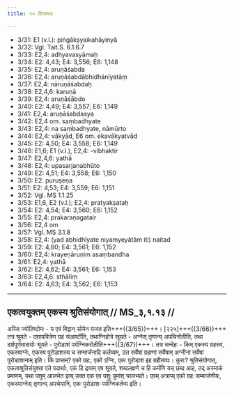 ```yaml
---
title: १० टिप्पणयः

---
```

- 3/31: E1 (v.l.): piṅgākṣyaikahāyinyā
- 3/32: Vgl. Tait.S. 6.1.6.7
- 3/33: E2,4: adhyavasyāmaḥ
- 3/34: E2: 4,43; E4: 3,556; E6: 1,148
- 3/35: E2,4: aruṇāśabda
- 3/36: E2,4: aruṇāśabdābhidhānīyatāṃ
- 3/37: E2,4: nāruṇāśabdaḥ
- 3/38: E2,4,6: karuṇā
- 3/39: E2,4: aruṇāśābdo
- 3/40: E2: 4,49; E4: 3,557; E6: 1,149
- 3/41: E2,4: aruṇāśabdasya
- 3/42: E2,4 om. saṃbadhyate
- 3/43: E2,4: na saṃbadhyate, nāmūrto
- 3/44: E2,4: vākyād, E6 om. ekavākyatvād
- 3/45: E2: 4,50; E4: 3,558; E6: 1,149
- 3/46: E1,6; E1 (v.l.), E2,4: -vibhaktir
- 3/47: E2,4,6: yathā
- 3/48: E2,4: upasarjanabhūto
- 3/49: E2: 4,51; E4: 3,558; E6: 1,150
- 3/50: E2: puruṣeṇa
- 3/51: E2: 4,53; E4: 3,559; E6: 1,151
- 3/52: Vgl. MS 1.1.25
- 3/53: E1,6, E2 (v.l.); E2,4: pratyakṣataḥ
- 3/54: E2: 4,54; E4: 3,560; E6: 1,152
- 3/55: E2,4: prakaraṇagatair
- 3/56: E2,4 om
- 3/57: Vgl. MS 3.1.8
- 3/58: E2,4: (yad abhidhīyate niyamyeyātām iti) naitad
- 3/59: E2: 4,60; E4: 3,561; E6: 1,152
- 3/60: E2,4: krayeṇāruṇim asaṃbandha
- 3/61: E2,4: yathā
- 3/62: E2: 4,62; E4: 3,561; E6: 1,153
- 3/63: E2,4,6: sthālīṃ
- 3/64: E2: 4,63; E4: 3,562; E6: 1,153

____________________________________________


## एकत्वयुक्तम् एकस्य श्रुतिसंयोगात् // MS_३,१.१३ //

अस्ति ज्योतिष्टोमः - य एवं विद्वान् सोमेन यजत इति+++({3/65})+++। [२२५]+++({3/66})+++ तत्र श्रूयते - दशापवित्रेण ग्रहं संआर्ष्टीति, तथाग्निहोत्रे स्रूयते - अग्नेस् तृणान्य् अपचिनोतीति, तथा दर्शपूर्णमासयोः श्रूयते - पुरोडाशं पर्यग्निकरोतीति+++({3/67})+++। तत्र सन्देहः - किम् एकस्य ग्रहस्य, एकस्याग्नेः, एकस्य पुरोडाशस्य च सम्मार्जनादि कर्तव्यम्, उत सर्वेषां ग्रहाणां सर्वेषाम् अग्नीनां सर्वेषां पुरोडाशानाम् इति। किं प्राप्तम्? एको ग्रहः, एको ऽग्निः, एकः पुरोडाश इह ग्रहीतव्यः। कुतः? श्रुतिसंयोगात्, एकत्वश्रुतिसंयुक्ता एते पदार्थाः, एकं हि द्रव्यम् एष श्रूयते, शब्दलक्षणे च हि कर्मणि यच् छब्द आह, तद् अस्माकं प्रमाणम्, यथा पशुम् आलभेत इत्य् उक्त एक एव पशुः पुमांश् चालभ्यते। एवम् अत्राप्य् एको ग्रहः सम्मार्जनीयः, एकस्याग्नेस् तृणान्य् अपचेयानि, एकः पुरोडाशः पर्यग्निकर्तव्य इति।